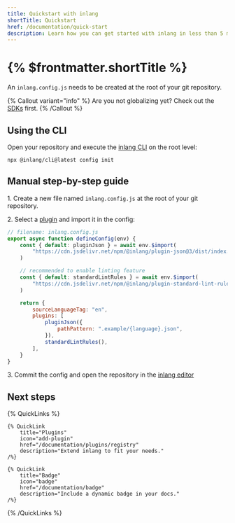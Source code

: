 ```yaml
---
title: Quickstart with inlang
shortTitle: Quickstart
href: /documentation/quick-start
description: Learn how you can get started with inlang in less than 5 minutes to globalize your project.
---
```


# {% $frontmatter.shortTitle %}

An `inlang.config.js` needs to be created at the root of your git repository.

{% Callout variant="info" %}
Are you not globalizing yet? Check out the [SDKs](/documentation/sdk/overview) first.
{% /Callout %}

## Using the CLI

Open your repository and execute the [inlang CLI](/documentation/apps/inlang-cli) on the root level:

```
npx @inlang/cli@latest config init
```

## Manual step-by-step guide

1\. Create a new file named `inlang.config.js` at the root of your git repository.

2\. Select a [plugin](/documentation/plugins/registry) and import it in the config:

```js
// filename: inlang.config.js
export async function defineConfig(env) {
	const { default: pluginJson } = await env.$import(
		"https://cdn.jsdelivr.net/npm/@inlang/plugin-json@3/dist/index.js",
	)

	// recommended to enable linting feature
	const { default: standardLintRules } = await env.$import(
		"https://cdn.jsdelivr.net/npm/@inlang/plugin-standard-lint-rules@3/dist/index.js",
	)

	return {
		sourceLanguageTag: "en",
		plugins: [
			pluginJson({
				pathPattern: ".example/{language}.json",
			}),
			standardLintRules(),
		],
	}
}
```

3\. Commit the config and open the repository in the [inlang editor](https://inlang.com/editor)

## Next steps

{% QuickLinks %}

    {% QuickLink
        title="Plugins"
        icon="add-plugin"
        href="/documentation/plugins/registry"
        description="Extend inlang to fit your needs."
    /%}

    {% QuickLink
        title="Badge"
        icon="badge"
        href="/documentation/badge"
        description="Include a dynamic badge in your docs."
    /%}

{% /QuickLinks %}
